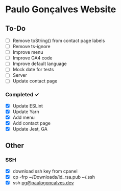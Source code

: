 # Paulo Gonçalves Website

## To-Do

-   [ ] Remove toString() from contact page labels
-   [ ] Remove ts-ignore
-   [ ] Improve menu
-   [ ] Improve GA4 code
-   [ ] Improve default language
-   [ ] Mock date for tests
-   [ ] Server
-   [ ] Update contact page

### Completed ✓

-   [x] Update ESLint
-   [x] Update Yarn
-   [x] Add menu
-   [x] Add contact page
-   [x] Update Jest, GA

## Other

### SSH

-   [x] download ssh key from cpanel
-   [x] cp -frp ~/Downloads/id_rsa.pub ~/.ssh
-   [x] ssh pg@paulogoncalves.dev
